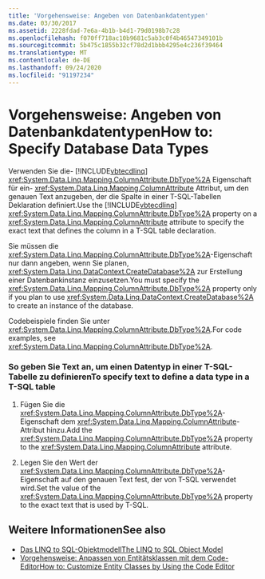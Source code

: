 ```yaml
---
title: 'Vorgehensweise: Angeben von Datenbankdatentypen'
ms.date: 03/30/2017
ms.assetid: 2228fdad-7e6a-4b1b-b4d1-79d0198b7c28
ms.openlocfilehash: f070ff718ac10b9681c5ab3c0f4b46547349101b
ms.sourcegitcommit: 5b475c1855b32cf78d2d1bbb4295e4c236f39464
ms.translationtype: MT
ms.contentlocale: de-DE
ms.lasthandoff: 09/24/2020
ms.locfileid: "91197234"
---
```

# <a name="how-to-specify-database-data-types"></a><span data-ttu-id="bfbb1-102">Vorgehensweise: Angeben von Datenbankdatentypen</span><span class="sxs-lookup"><span data-stu-id="bfbb1-102">How to: Specify Database Data Types</span></span>

<span data-ttu-id="bfbb1-103">Verwenden Sie die- [!INCLUDE[vbtecdlinq](../../../../../../includes/vbtecdlinq-md.md)] <xref:System.Data.Linq.Mapping.ColumnAttribute.DbType%2A> Eigenschaft für ein- <xref:System.Data.Linq.Mapping.ColumnAttribute> Attribut, um den genauen Text anzugeben, der die Spalte in einer T-SQL-Tabellen Deklaration definiert.</span><span class="sxs-lookup"><span data-stu-id="bfbb1-103">Use the [!INCLUDE[vbtecdlinq](../../../../../../includes/vbtecdlinq-md.md)] <xref:System.Data.Linq.Mapping.ColumnAttribute.DbType%2A> property on a <xref:System.Data.Linq.Mapping.ColumnAttribute> attribute to specify the exact text that defines the column in a T-SQL table declaration.</span></span>  
  
 <span data-ttu-id="bfbb1-104">Sie müssen die <xref:System.Data.Linq.Mapping.ColumnAttribute.DbType%2A>-Eigenschaft nur dann angeben, wenn Sie planen, <xref:System.Data.Linq.DataContext.CreateDatabase%2A> zur Erstellung einer Datenbankinstanz einzusetzen.</span><span class="sxs-lookup"><span data-stu-id="bfbb1-104">You must specify the <xref:System.Data.Linq.Mapping.ColumnAttribute.DbType%2A> property only if you plan to use <xref:System.Data.Linq.DataContext.CreateDatabase%2A> to create an instance of the database.</span></span>  
  
 <span data-ttu-id="bfbb1-105">Codebeispiele finden Sie unter <xref:System.Data.Linq.Mapping.ColumnAttribute.DbType%2A>.</span><span class="sxs-lookup"><span data-stu-id="bfbb1-105">For code examples, see <xref:System.Data.Linq.Mapping.ColumnAttribute.DbType%2A>.</span></span>  
  
### <a name="to-specify-text-to-define-a-data-type-in-a-t-sql-table"></a><span data-ttu-id="bfbb1-106">So geben Sie Text an, um einen Datentyp in einer T-SQL-Tabelle zu definieren</span><span class="sxs-lookup"><span data-stu-id="bfbb1-106">To specify text to define a data type in a T-SQL table</span></span>  
  
1. <span data-ttu-id="bfbb1-107">Fügen Sie die <xref:System.Data.Linq.Mapping.ColumnAttribute.DbType%2A>-Eigenschaft dem <xref:System.Data.Linq.Mapping.ColumnAttribute>-Attribut hinzu.</span><span class="sxs-lookup"><span data-stu-id="bfbb1-107">Add the <xref:System.Data.Linq.Mapping.ColumnAttribute.DbType%2A> property to the <xref:System.Data.Linq.Mapping.ColumnAttribute> attribute.</span></span>  
  
2. <span data-ttu-id="bfbb1-108">Legen Sie den Wert der <xref:System.Data.Linq.Mapping.ColumnAttribute.DbType%2A>-Eigenschaft auf den genauen Text fest, der von T-SQL verwendet wird.</span><span class="sxs-lookup"><span data-stu-id="bfbb1-108">Set the value of the <xref:System.Data.Linq.Mapping.ColumnAttribute.DbType%2A> property to the exact text that is used by T-SQL.</span></span>  
  
## <a name="see-also"></a><span data-ttu-id="bfbb1-109">Weitere Informationen</span><span class="sxs-lookup"><span data-stu-id="bfbb1-109">See also</span></span>

- [<span data-ttu-id="bfbb1-110">Das LINQ to SQL-Objektmodell</span><span class="sxs-lookup"><span data-stu-id="bfbb1-110">The LINQ to SQL Object Model</span></span>](the-linq-to-sql-object-model.md)
- [<span data-ttu-id="bfbb1-111">Vorgehensweise: Anpassen von Entitätsklassen mit dem Code-Editor</span><span class="sxs-lookup"><span data-stu-id="bfbb1-111">How to: Customize Entity Classes by Using the Code Editor</span></span>](how-to-customize-entity-classes-by-using-the-code-editor.md)
